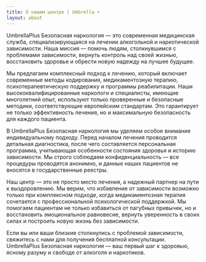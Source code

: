 ```yaml
---
title: О нашем центре | Umbrella +
layout: about
---
```


UmbrellaPlus Безопасная наркология — это современная медицинская служба, специализирующаяся на лечении алкогольной и наркотической зависимости. Наша миссия — помочь людям, столкнувшимся с проблемами зависимости, вернуть контроль над своей жизнью, восстановить здоровье и обрести новую надежду на лучшее будущее.

Мы предлагаем комплексный подход к лечению, который включает современные методы кодирования, медикаментозную терапию, психотерапевтическую поддержку и программы реабилитации. Наши высококвалифицированные наркологи и специалисты, имеющие многолетний опыт, используют только проверенные и безопасные методики, соответствующие европейским стандартам. Это гарантирует не только эффективность лечения, но и максимальную безопасность для каждого пациента.

В UmbrellaPlus Безопасная наркология мы уделяем особое внимание индивидуальному подходу. Перед началом лечения проводится детальная диагностика, после чего составляется персональная программа, учитывающая особенности состояния здоровья и историю зависимости. Мы строго соблюдаем конфиденциальность — все процедуры проводятся анонимно, и данные наших пациентов не вносятся в государственные реестры.

Наш центр — это не просто место лечения, а надежный партнер на пути к выздоровлению. Мы верим, что избавление от зависимости возможно только при комплексном подходе, когда медикаментозная терапия сочетается с профессиональной психологической поддержкой. Мы помогаем пациентам не только избавиться от пагубных привычек, но и восстановить эмоциональное равновесие, вернуть уверенность в своих силах и построить новую жизнь без зависимости.

Если вы или ваши близкие столкнулись с проблемой зависимости, свяжитесь с нами для получения бесплатной консультации. UmbrellaPlus Безопасная наркология — ваш первый шаг к здоровью, ясному разуму и свободе от алкоголя и наркотиков.
